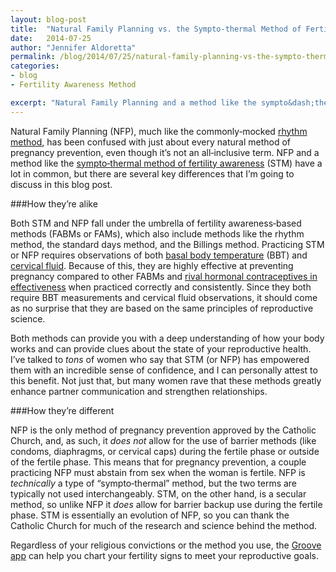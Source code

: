 ```yaml
---
layout: blog-post
title:  "Natural Family Planning vs. the Sympto-thermal Method of Fertility Awareness"
date:   2014-07-25
author: "Jennifer Aldoretta"
permalink: /blog/2014/07/25/natural-family-planning-vs-the-sympto-thermal-method-of-fertility-awareness
categories: 
- blog
- Fertility Awareness Method

excerpt: "Natural Family Planning and a method like the sympto&dash;thermal method of fertility awareness (STM) have a lot in common, but there are several key differences..."
---
```


Natural Family Planning (NFP), much like the commonly&dash;mocked <a class="text-link" href="/blog/2014/06/23/standard-days-method-rhythm-method-sympto-thermal-method-whats-the-difference/#.U9Jup4BdVW0">rhythm method</a>, has been confused with just about every natural method of pregnancy prevention, even though it&rsquo;s not an all&dash;inclusive term. NFP and a method like the <a class="text-link" href="/the-cycle/">sympto&dash;thermal method of fertility awareness</a> (STM) have a lot in common, but there are several key differences that I&rsquo;m going to discuss in this blog post.

###How they&rsquo;re alike

Both STM and NFP fall under the umbrella of fertility awareness&dash;based methods (FABMs or FAMs), which also include methods like the rhythm method, the standard days method, and the Billings method. Practicing STM or NFP requires observations of both <a class="text-link" href="/the-cycle/chapter-6-hormone-changes-and-fertility-signals/#what-is-bbt">basal body temperature</a> (BBT) and <a class="text-link" href="/the-cycle/chapter-6-hormone-changes-and-fertility-signals/#what-is-cervical-fluid">cervical fluid</a>. Because of this, they are highly effective at preventing pregnancy compared to other FABMs and <a class="text-link" href="/the-cycle/chapter-9-sympto-thermal-method-effectiveness/">rival hormonal contraceptives in effectiveness</a> when practiced correctly and consistently. Since they both require BBT measurements and cervical fluid observations, it should come as no surprise that they are based on the same principles of reproductive science.

Both methods can provide you with a deep understanding of how your body works and can provide clues about the state of your reproductive health. I&rsquo;ve talked to *tons* of women who say that STM (or NFP) has empowered them with an incredible sense of confidence, and I can personally attest to this benefit. Not just that, but many women rave that these methods greatly enhance partner communication and strengthen relationships.

###How they&rsquo;re different

NFP is the only method of pregnancy prevention approved by the Catholic Church, and, as such, it *does not* allow for the use of barrier methods (like condoms, diaphragms, or cervical caps) during the fertile phase or outside of the fertile phase. This means that for pregnancy prevention, a couple practicing NFP must abstain from sex when the woman is fertile. NFP is *technically* a type of “sympto&dash;thermal” method, but the two terms are typically not used interchangeably. STM, on the other hand, is a secular method, so unlike NFP it *does* allow for barrier backup use during the fertile phase. STM is essentially an evolution of NFP, so you can thank the Catholic Church for much of the research and science behind the method.

Regardless of your religious convictions or the method you use, the <a class="text-link" target="_blank" href="https://itunes.apple.com/app/id831795151">Groove app</a> can help you chart your fertility signs to meet your reproductive goals.
